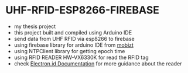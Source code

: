 # UHF-RFID-ESP8266-FIREBASE
- my thesis project
- this project built and compiled using Arduino IDE
- send data from UHF RFID via esp8266 to firebase
- using firebase library for arduino IDE from [mobizt](https://github.com/mobizt/FirebaseClient)
- using NTPClient library for getting epoch time
- using RFID READER HW-VX6330K for read the RFID tag
- check [Electron.id Documentation](https://electron.id/produk/hw-vx6330k/) for more guidance about the reader
